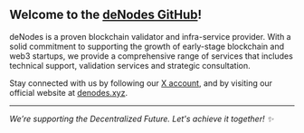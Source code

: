 ## **Welcome to the [deNodes GitHub](https://github.com/denodesxyz)!**

deNodes is a proven blockchain validator and infra-service provider. With a solid commitment to supporting the growth of early-stage blockchain and web3 startups, we provide a comprehensive range of services that includes technical support, validation services and strategic consultation. 

Stay connected with us by following our [X account](https://x.com/_denodes), and by visiting our official website at [denodes.xyz](http://denodes.xyz/).

---
_We’re supporting the Decentralized Future. Let's achieve it together! ✨_
